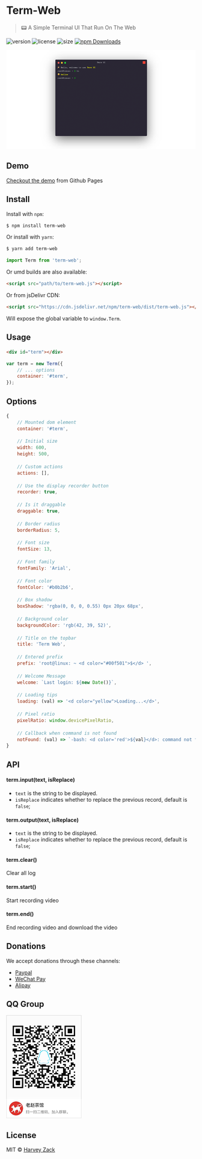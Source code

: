 # Term-Web

> :pager: A Simple Terminal UI That Run On The Web

![version](https://badgen.net/npm/v/term-web)
![license](https://badgen.net/npm/license/term-web)
![size](https://badgen.net/bundlephobia/minzip/term-web)
[![npm Downloads](https://img.shields.io/npm/dt/term-web.svg)](https://www.npmjs.com/package/term-web)

![Screenshot](./images/screenshot.png)

## Demo

[Checkout the demo](https://term-web.js.org) from Github Pages

## Install

Install with `npm`:

```bash
$ npm install term-web
```

Or install with `yarn`:

```bash
$ yarn add term-web
```

```js
import Term from 'term-web';
```

Or umd builds are also available:

```html
<script src="path/to/term-web.js"></script>
```

Or from jsDelivr CDN:

```html
<script src="https://cdn.jsdelivr.net/npm/term-web/dist/term-web.js"></script>
```

Will expose the global variable to `window.Term`.

## Usage

```html
<div id="term"></div>
```

```js
var term = new Term({
    // ... options
    container: '#term',
});
```

## Options

```js
{
    // Mounted dom element
    container: '#term',

    // Initial size
    width: 600,
    height: 500,

    // Custom actions
    actions: [],

    // Use the display recorder button
    recorder: true,

    // Is it draggable
    draggable: true,

    // Border radius
    borderRadius: 5,

    // Font size
    fontSize: 13,

    // Font family
    fontFamily: 'Arial',

    // Font color
    fontColor: '#b0b2b6',

    // Box shadow
    boxShadow: 'rgba(0, 0, 0, 0.55) 0px 20px 68px',

    // Background color
    backgroundColor: 'rgb(42, 39, 52)',

    // Title on the topbar
    title: 'Term Web',

    // Entered prefix
    prefix: 'root@linux: ~ <d color="#00f501">$</d> ',

    // Welcome Message
    welcome: `Last login: ${new Date()}`,

    // Loading tips
    loading: (val) => '<d color="yellow">Loading...</d>',

    // Pixel ratio
    pixelRatio: window.devicePixelRatio,

    // Callback when command is not found
    notFound: (val) => `-bash: <d color='red'>${val}</d>: command not found`,
}
```

## API

#### term.input(text, isReplace)

-   `text` is the string to be displayed.
-   `isReplace` indicates whether to replace the previous record, default is `false`;

#### term.output(text, isReplace)

-   `text` is the string to be displayed.
-   `isReplace` indicates whether to replace the previous record, default is `false`;

#### term.clear()

Clear all log

#### term.start()

Start recording video

#### term.end()

End recording video and download the video

## Donations

We accept donations through these channels:

-   [Paypal](https://www.paypal.me/harveyzack)
-   [WeChat Pay](./images/wechatpay.jpg)
-   [Alipay](./images/alipay.jpg)

## QQ Group

![QQ Group](./images/qqgroup.png)

## License

MIT © [Harvey Zack](https://sleepy.im/)
